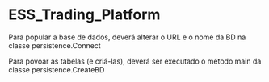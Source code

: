 # ESS_Trading_Platform
Para popular a base de dados, deverá alterar o URL e o nome da BD na classe persistence.Connect

Para povoar as tabelas (e criá-las), deverá ser executado o método main da classe persistence.CreateBD
